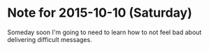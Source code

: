 # Note for 2015-10-10 (Saturday)

Someday soon I'm going to need to learn how to not feel bad about delivering difficult messages.

